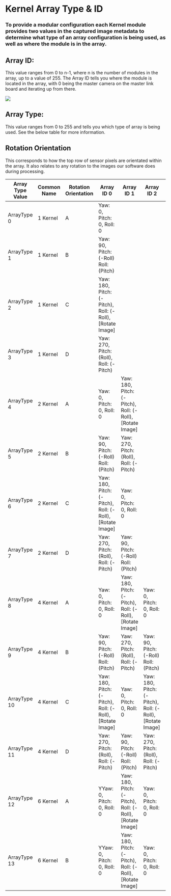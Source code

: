 # Kernel Array Type & ID

### To provide a modular configuration each Kernel module provides two values in the captured image metadata to determine what type of an array configuration is being used, as well as where the module is in the array.

## Array ID:

This value ranges from 0 to n-1, where n is the number of modules in the array, up to a value of 255. The Array ID tells you where the module is located in the array, with 0 being the master camera on the master link board and iterating up from there.

![](<.gitbook/assets/link\_board\_array\_id\_assignment (1).jpg>)

## Array Type:

This value ranges from 0 to 255 and tells you which type of array is being used. See the below table for more information.

## Rotation Orientation

This corresponds to how the top row of sensor pixels are orientated within the array. It also relates to any rotation to the images our software does during processing.

| Array Type Value | Common Name | Rotation Orientation | Array ID 0                                                | Array ID 1                                                | Array ID 2                                                | Array ID 3                                                | Array ID 4                | Array ID 5                                                | Sensor Orientation |
| ---------------- | ----------- | -------------------- | --------------------------------------------------------- | --------------------------------------------------------- | --------------------------------------------------------- | --------------------------------------------------------- | ------------------------- | --------------------------------------------------------- | ------------------ |
| ArrayType 0      | 1 Kernel    | A                    | Yaw: 0, Pitch: 0, Roll: 0                                 |                                                           |                                                           |                                                           |                           |                                                           | Linear             |
| ArrayType 1      | 1 Kernel    | B                    | Yaw: 90, Pitch: (-Roll)  Roll: (Pitch)                    |                                                           |                                                           |                                                           |                           |                                                           | Linear             |
| ArrayType 2      | 1 Kernel    | C                    | Yaw: 180, Pitch: (-Pitch), Roll: (-Roll), \[Rotate Image] |                                                           |                                                           |                                                           |                           |                                                           | Linear             |
| ArrayType 3      | 1 Kernel    | D                    | Yaw: 270, Pitch: (Roll), Roll: (-Pitch)                   |                                                           |                                                           |                                                           |                           |                                                           | Linear             |
| ArrayType 4      | 2 Kernel    | A                    | Yaw: 0, Pitch: 0, Roll: 0                                 | Yaw: 180, Pitch: (-Pitch), Roll: (-Roll), \[Rotate Image] |                                                           |                                                           |                           |                                                           | Linear             |
| ArrayType 5      | 2 Kernel    | B                    | Yaw: 90, Pitch: (-Roll)  Roll: (Pitch)                    | Yaw: 270, Pitch: (Roll), Roll: (-Pitch)                   |                                                           |                                                           |                           |                                                           | Linear             |
| ArrayType 6      | 2 Kernel    | C                    | Yaw: 180, Pitch: (-Pitch), Roll: (-Roll), \[Rotate Image] | Yaw: 0, Pitch: 0, Roll: 0                                 |                                                           |                                                           |                           |                                                           | Linear             |
| ArrayType 7      | 2 Kernel    | D                    | Yaw: 270, Pitch: (Roll), Roll: (-Pitch)                   | Yaw: 90, Pitch: (-Roll)  Roll: (Pitch)                    |                                                           |                                                           |                           |                                                           | Linear             |
| ArrayType 8      | 4 Kernel    | A                    | Yaw: 0, Pitch: 0, Roll: 0                                 | Yaw: 180, Pitch: (-Pitch), Roll: (-Roll), \[Rotate Image] | Yaw: 0, Pitch: 0, Roll: 0                                 | Yaw: 180, Pitch: (-Pitch), Roll: (-Roll), \[Rotate Image] |                           |                                                           | Linear             |
| ArrayType 9      | 4 Kernel    | B                    | Yaw: 90, Pitch: (-Roll)  Roll: (Pitch)                    | Yaw: 270, Pitch: (Roll), Roll: (-Pitch)                   | Yaw: 90, Pitch: (-Roll)  Roll: (Pitch)                    | Yaw: 270, Pitch: (Roll), Roll: (-Pitch)                   |                           | Linear                                                    |                    |
| ArrayType 10     | 4 Kernel    | C                    | Yaw: 180, Pitch: (-Pitch), Roll: (-Roll), \[Rotate Image] | Yaw: 0, Pitch: 0, Roll: 0                                 | Yaw: 180, Pitch: (-Pitch), Roll: (-Roll), \[Rotate Image] | Yaw: 0, Pitch: 0, Roll: 0                                 |                           | Linear                                                    |                    |
| ArrayType 11     | 4 Kernel    | D                    | Yaw: 270, Pitch: (Roll), Roll: (-Pitch)                   | Yaw: 90, Pitch: (-Roll)  Roll: (Pitch)                    | Yaw: 270, Pitch: (Roll), Roll: (-Pitch)                   | Yaw: 90, Pitch: (-Roll)  Roll: (Pitch)                    |                           | Linear                                                    |                    |
| ArrayType 12     | 6 Kernel    | A                    | YYaw: 0, Pitch: 0, Roll: 0                                | Yaw: 180, Pitch: (-Pitch), Roll: (-Roll), \[Rotate Image] | Yaw: 0, Pitch: 0, Roll: 0                                 | Yaw: 180, Pitch: (-Pitch), Roll: (-Roll), \[Rotate Image] | Yaw: 0, Pitch: 0, Roll: 0 | Yaw: 180, Pitch: (-Pitch), Roll: (-Roll), \[Rotate Image] | Linear             |
| ArrayType 13     | 6 Kernel    | B                    | YYaw: 0, Pitch: 0, Roll: 0                                | Yaw: 180, Pitch: (-Pitch), Roll: (-Roll), \[Rotate Image] | Yaw: 0, Pitch: 0, Roll: 0                                 | Yaw: 180, Pitch: (-Pitch), Roll: (-Roll), \[Rotate Image] |                           | Linear                                                    |                    |
